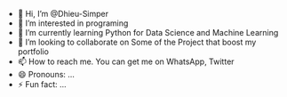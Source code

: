 - 👋 Hi, I’m @Dhieu-Simper
- 👀 I’m interested in programing
- 🌱 I’m currently learning Python for Data Science and Machine Learning
- 💞️ I’m looking to collaborate on Some of the Project that boost my portfolio 
- 📫 How to reach me. You can get me on WhatsApp, Twitter
- 😄 Pronouns: ...
- ⚡ Fun fact: ...

<!---
Dhieu-Simper/Dhieu-Simper is a ✨ special ✨ repository because its `README.md` (this file) appears on your GitHub profile.
You can click the Preview link to take a look at your changes.
--->
